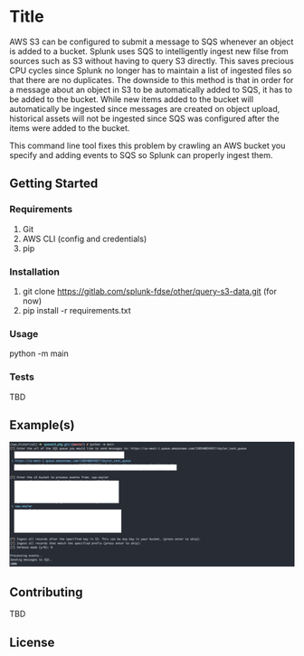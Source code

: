 # Title
AWS S3 can be configured to submit a message to SQS whenever an object is added to a bucket.  Splunk uses SQS to intelligently ingest new filse from sources such as S3 without having to query S3 directly. This saves precious CPU cycles since Splunk no longer has to maintain a list of ingested files so that there are no duplicates. The downside to this method is that in order for a message about an object in S3 to be automatically added to SQS, it has to be added to the bucket.  While new items added to the bucket will automatically be ingested since messages are created on object upload, historical assets will not be ingested since SQS was configured after the items were added to the bucket.

This command line tool fixes this problem by crawling an AWS bucket you specify and adding events to SQS so Splunk can properly ingest them.

## Getting Started
### Requirements
1. Git
2. AWS CLI (config and credentials)
3. pip

### Installation
1. git clone https://gitlab.com/splunk-fdse/other/query-s3-data.git (for now)
2. pip install -r requirements.txt


### Usage
python -m main

### Tests
TBD

## Example(s)
![Getting Started](./screenshots/usage_screenshot.png)


## Contributing
TBD

## License